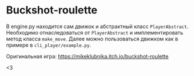 ﻿# Buckshot-roulette

В engine.py находится сам движок и абстрактный класс ```PlayerAbstract```.
Необходимо отнаследоваться от ```PlayerAbstract``` и имплементировать метод класса ```make_move```.
Далее можно пользоваться движком как в примере в ```cli_player/example.py```.

Оригинальная игра: https://mikeklubnika.itch.io/buckshot-roulette

<3
